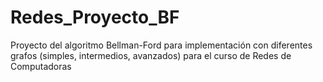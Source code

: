 # Redes_Proyecto_BF
Proyecto del algoritmo Bellman-Ford para implementación con diferentes grafos (simples, intermedios, avanzados) para el curso de Redes de Computadoras
